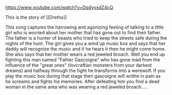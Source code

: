https://www.youtube.com/watch?v=DqdyyxdZ4cQ

This is the story of [[Dretha]]

This song captures the harrowing and agonizing feeling of talking to a little girl who is worried about her mother that has gone out to find their father. The father is a hunter of beasts who tried to keep the streets safe during the nights of the hunt. The girl gives you a wind up music box and says that her daddy will recognize the music and if he hears it then he might come home. She also says that her mother wears a red jeweled broach. Well you end up fighting this man named "Father Gascoigne" who has gone mad from the influence of the "great ones" (lovcraftian monsters from your darkest dreams) and halfway through the fight he transforms into a werewolf. If you play the music box during that stage then gascoigne will writhe in pain as he screams and fights his memories. After defeating him you find a dead woman in the same area who was wearing a red jeweled broach.....
